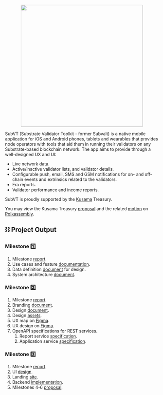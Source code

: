 <p align="center">
	<img width="400" src="https://raw.githubusercontent.com/helikon-labs/subvt/main/assets/design/logo/subvt_logo_blue.png">
</p>

SubVT (Substrate Validator Toolkit - former Subvalt) is a native mobile application for iOS and Android phones, tablets and wearables that provides node operators with tools that aid them in running their validators on any Substrate-based blockchain network. The app aims to provide through a well-designed UX and UI:

- Live network data.
- Active/inactive validator lists, and validator details.
- Configurable push, email, SMS and GSM notifications for on- and off-chain events and extrinsics related to the validators.
- Era reports.
- Validator performance and income reports.

SubVT is proudly supported by the [Kusama](https://kusama.network/) Treasury.

You may view the Kusama Treasury [proposal](https://kusama.polkassembly.io/post/683) and the related [motion](https://kusama.polkassembly.io/motion/326) on [Polkassembly](https://kusama.polkassembly.io/).

## ⛓ Project Output
### Milestone 1️⃣
1. Milestone [report](./documents/project/01-milestone_01_report.md).
2. Use cases and feature [documentation](https://github.com/helikon-labs/subvt/issues?q=is%3Aopen+is%3Aissue+label%3Afeature).
3. Data definition [document](https://docs.google.com/document/d/1gVGHBSqji-XJc6luvLDm3ilq08LMVb2hhC3EqZ5jr5Q/edit?usp=sharing) for design.
4. System architecture [document](./documents/software/01-subvt_system_architecture.md).

### Milestone 2️⃣
1. Milestone [report](./documents/project/02-milestone_02_report.md).
2. Branding [document](./documents/design/03-subvt_branding.pdf).
3. Design [document](./documents/design/02-subvt_design_documentation.pdf).
4. Design [assets](./assets/design).
4. UX map on [Figma](https://www.figma.com/file/XzSssIXskyo8aMTc1myClC/?node-id=178:350).
5. UX design on [Figma](https://www.figma.com/file/XzSssIXskyo8aMTc1myClC/?node-id=0:1).
6. OpenAPI specifications for REST services.
	1. Report service [specification](https://helikon-labs.stoplight.io/docs/subvt/YXBpOjM0MDAzMjEz-sub-vt-report-service).
	2. Application service [specification](#).

### Milestone 3️⃣
1. Milestone [report](./documents/project/02-milestone_03_report.md).
2. UI [design](https://www.figma.com/file/XzSssIXskyo8aMTc1myClC/?node-id=178:603).
3. Landing [site](http://subvt-test.helikon.io).
4. Backend [implementation](https://github.com/helikon-labs/subvt-backend).
5. Milestones 4-6 [proposal](#).